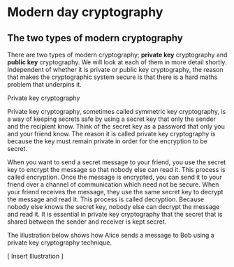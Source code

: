 # Modern day cryptography
## The two types of modern cryptography
There are two types of modern cryptography; **private key** cryptography and **public key** cryptography. We will look at each of them in more detail shortly. Independent of whether it is private or public key cryptography, the reason that makes the cryptographic system secure is that there is a hard maths problem that underpins it.

Private key cryptography

Private key cryptography, sometimes called symmetric key cryptography, is a way of keeping secrets safe by using a secret key that only the sender and the recipient know. Think of the secret key as a password that only you and your friend know. The reason it is called private key cryptography is because the key must remain private in order for the encryption to be secret.

When you want to send a secret message to your friend, you use the secret key to encrypt the message so that nobody else can read it. This process is called encryption. Once the message is encrypted, you can send it to your friend over a channel of communication which need not be secure. When your friend receives the message, they use the same secret key to decrypt the message and read it. This process is called decryption. Because nobody else knows the secret key, nobody else can decrypt the message and read it. It is essential in private key cryptography that the secret that is shared between the sender and receiver is kept secret.

The illustration below shows how Alice sends a message to Bob using a private key cryptography technique.

[ Insert Illustration ]
